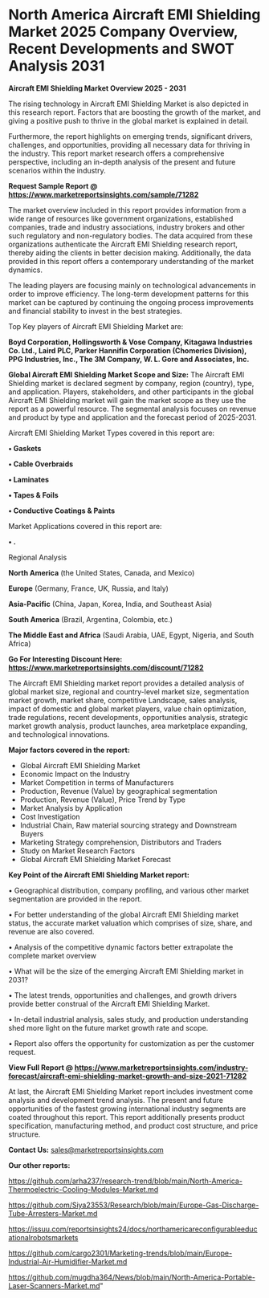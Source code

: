 # North America Aircraft EMI Shielding Market 2025 Company Overview, Recent Developments and SWOT Analysis 2031

<Strong> Aircraft EMI Shielding Market Overview 2025 - 2031</strong>

The rising technology in Aircraft EMI Shielding Market is also depicted in this research report. Factors that are boosting the growth of the market, and giving a positive push to thrive in the global market is explained in detail.

Furthermore, the report highlights on emerging trends, significant drivers, challenges, and opportunities, providing all necessary data for thriving in the industry. This report market research offers a comprehensive perspective, including an in-depth analysis of the present and future scenarios within the industry.

<strong>Request Sample Report @ <a href=https://www.marketreportsinsights.com/sample/71282>https://www.marketreportsinsights.com/sample/71282</a></strong>

The market overview included in this report provides information from a wide range of resources like government organizations, established companies, trade and industry associations, industry brokers and other such regulatory and non-regulatory bodies. The data acquired from these organizations authenticate the Aircraft EMI Shielding research report, thereby aiding the clients in better decision making. Additionally, the data provided in this report offers a contemporary understanding of the market dynamics.

The leading players are focusing mainly on technological advancements in order to improve efficiency. The long-term development patterns for this market can be captured by continuing the ongoing process improvements and financial stability to invest in the best strategies.

Top Key players of Aircraft EMI Shielding Market are:

<strong>Boyd Corporation, Hollingsworth & Vose Company, Kitagawa Industries Co. Ltd., Laird PLC, Parker Hannifin Corporation (Chomerics Division), PPG Industries, Inc., The 3M Company, W. L. Gore and Associates, Inc.</strong>

<strong><b>Global Aircraft EMI Shielding Market Scope and Size:</b></strong>
The Aircraft EMI Shielding market is declared segment by company, region (country), type, and application. Players, stakeholders, and other participants in the global Aircraft EMI Shielding market will gain the market scope as they use the report as a powerful resource. The segmental analysis focuses on revenue and product by type and application and the forecast period of 2025-2031.

Aircraft EMI Shielding Market Types covered in this report are:

<strong>• Gaskets

• Cable Overbraids

• Laminates

• Tapes & Foils

• Conductive Coatings & Paints</strong>

Market Applications covered in this report are:

<strong>• .</strong> 

Regional Analysis

<strong>North America</strong> (the United States, Canada, and Mexico)

<strong>Europe</strong> (Germany, France, UK, Russia, and Italy)

<strong>Asia-Pacific</strong> (China, Japan, Korea, India, and Southeast Asia)

<strong>South America</strong> (Brazil, Argentina, Colombia, etc.)

<strong>The Middle East and Africa</strong> (Saudi Arabia, UAE, Egypt, Nigeria, and South Africa)

<strong>Go For Interesting Discount Here: <a href=https://www.marketreportsinsights.com/discount/71282>https://www.marketreportsinsights.com/discount/71282</a></strong>

The Aircraft EMI Shielding market report provides a detailed analysis of global market size, regional and country-level market size, segmentation market growth, market share, competitive Landscape, sales analysis, impact of domestic and global market players, value chain optimization, trade regulations, recent developments, opportunities analysis, strategic market growth analysis, product launches, area marketplace expanding, and technological innovations.

<strong><b>Major factors covered in the report:</b></strong>
<ul>
  <li>Global Aircraft EMI Shielding Market </li>
  <li>Economic Impact on the Industry</li>
  <li>Market Competition in terms of Manufacturers</li>
  <li>Production, Revenue (Value) by geographical segmentation</li>
  <li>Production, Revenue (Value), Price Trend by Type</li>
  <li>Market Analysis by Application</li>
  <li>Cost Investigation</li>
  <li>Industrial Chain, Raw material sourcing strategy and Downstream Buyers</li>
  <li>Marketing Strategy comprehension, Distributors and Traders</li>
  <li>Study on Market Research Factors</li>
  <li>Global Aircraft EMI Shielding Market Forecast</li>
</ul>

<strong><b>Key Point of the Aircraft EMI Shielding Market report:</b></strong>

• Geographical distribution, company profiling, and various other market segmentation are provided in the report.

• For better understanding of the global Aircraft EMI Shielding market status, the accurate market valuation which comprises of size, share, and revenue are also covered.

• Analysis of the competitive dynamic factors better extrapolate the complete market overview

• What will be the size of the emerging Aircraft EMI Shielding market in 2031?

• The latest trends, opportunities and challenges, and growth drivers provide better construal of the Aircraft EMI Shielding Market.

• In-detail industrial analysis, sales study, and production understanding shed more light on the future market growth rate and scope.

• Report also offers the opportunity for customization as per the customer request.

<strong><b>View Full Report @ <a href=https://www.marketreportsinsights.com/industry-forecast/aircraft-emi-shielding-market-growth-and-size-2021-71282>https://www.marketreportsinsights.com/industry-forecast/aircraft-emi-shielding-market-growth-and-size-2021-71282</a></b></strong>


At last, the Aircraft EMI Shielding Market report includes investment come analysis and development trend analysis. The present and future opportunities of the fastest growing international industry segments are coated throughout this report. This report additionally presents product specification, manufacturing method, and product cost structure, and price structure.

<strong>Contact Us:</strong>
sales@marketreportsinsights.com

<strong>Our other reports:</strong>

<a href=https://github.com/arha237/research-trend/blob/main/North-America-Thermoelectric-Cooling-Modules-Market.md>https://github.com/arha237/research-trend/blob/main/North-America-Thermoelectric-Cooling-Modules-Market.md</a>

<a href=https://github.com/Siya23553/Research/blob/main/Europe-Gas-Discharge-Tube-Arresters-Market.md>https://github.com/Siya23553/Research/blob/main/Europe-Gas-Discharge-Tube-Arresters-Market.md</a>

<a href=https://issuu.com/reportsinsights24/docs/northamericareconfigurableeducationalrobotsmarkets>https://issuu.com/reportsinsights24/docs/northamericareconfigurableeducationalrobotsmarkets</a>

<a href=https://github.com/cargo2301/Marketing-trends/blob/main/Europe-Industrial-Air-Humidifier-Market.md>https://github.com/cargo2301/Marketing-trends/blob/main/Europe-Industrial-Air-Humidifier-Market.md</a>

<a href=https://github.com/mugdha364/News/blob/main/North-America-Portable-Laser-Scanners-Market.md>https://github.com/mugdha364/News/blob/main/North-America-Portable-Laser-Scanners-Market.md</a>"
